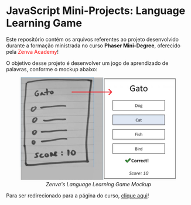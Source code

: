 <style>

    figcaption {
        font-style: italic;
        text-align: center;
    }

    img {
        width: 500px; 
        margin-left: auto;
        margin-right: auto;
    }

</style>

# JavaScript Mini-Projects: Language Learning Game

<p>Este repositório contém os arquivos referentes ao projeto desenvolvido durante a formação ministrada no curso <strong>Phaser Mini-Degree</strong>, oferecido pela <a href="https://academy.zenva.com/" style="text-decoration: none; color: red;">Zenva Academy</a>!</p>

O objetivo desse projeto é desenvolver um jogo de aprendizado de palavras, conforme o mockup abaixo:

<figure>
    <img src="imagens/mockup.jpg" alt="Language Game Mockup">
    <figcaption>Zenva's Language Learning Game Mockup</figcaption>
</figure>

<p>Para ser redirecionado para a página do curso, <a href="https://academy.zenva.com/course/intro-html5-game-development-mini-degree/">clique aqui</a>!</p>


